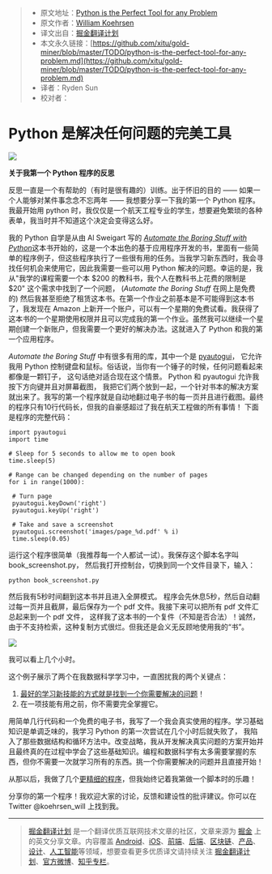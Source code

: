 > * 原文地址：[Python is the Perfect Tool for any Problem](https://towardsdatascience.com/python-is-the-perfect-tool-for-any-problem-f2ba42889a85)
> * 原文作者：[William Koehrsen](https://towardsdatascience.com/@williamkoehrsen?source=post_header_lockup)
> * 译文出自：[掘金翻译计划](https://github.com/xitu/gold-miner)
> * 本文永久链接：[https://github.com/xitu/gold-miner/blob/master/TODO/python-is-the-perfect-tool-for-any-problem.md](https://github.com/xitu/gold-miner/blob/master/TODO/python-is-the-perfect-tool-for-any-problem.md)
> * 译者：Ryden Sun
> * 校对者：

# Python 是解决任何问题的完美工具

![](https://cdn-images-1.medium.com/max/1600/0*UiI1SaCbMvovF2wh.)

**关于我第一个 Python 程序的反思**

反思一直是一个有帮助的（有时是很有趣的）训练。出于怀旧的目的 —— 如果一个人能够对某件事念念不忘两年 —— 我想要分享一下我的第一个 Python 程序。我最开始用 python 时，我仅仅是一个航天工程专业的学生，想要避免繁琐的各种表单，我当时并不知道这个决定会变得这么好。

我的 Python 自学是从由 Al Sweigart 写的 [_Automate the Boring Stuff with Python_](https://automatetheboringstuff.com/)这本书开始的，这是一个本出色的基于应用程序开发的书，里面有一些简单的程序例子，但这些程序执行了一些很有用的任务。当我学习新东西时，我会寻找任何机会来使用它，因此我需要一些可以用 Python 解决的问题。幸运的是，我从"我学的课程需要一个本 $200 的教科书，我个人在教科书上花费的限制是 $20" 这个需求中找到了一个问题， (_Automate the Boring Stuff_  在网上是免费的) 然后我甚至拒绝了租赁这本书。在第一个作业之前基本是不可能得到这本书了，我发现在 Amazon 上新开一个账户，可以有一个星期的免费试看。我获得了这本书的一个星期使用权限并且可以完成我的第一个作业。虽然我可以继续一个星期创建一个新账户，但我需要一个更好的解决办法。这就进入了 Python 和我的第一个应用程序。 

_Automate the Boring Stuff_ 中有很多有用的库，其中一个是 [pyautogui](https://pyautogui.readthedocs.io/en/latest/)， 它允许我用 Python 控制键盘和鼠标。俗话说，当你有一个锤子的时候，任何问题看起来都像是一颗钉子， 这句话绝对适合现在这个情景。 Python 和 pyautogui 允许我按下方向键并且对屏幕截图， 我把它们两个放到一起，一个针对书本的解决方案就出来了。我写的第一个程序就是自动地翻过电子书的每一页并且进行截图。最终的程序只有10行代码长，但我的自豪感超过了我在航天工程做的所有事情！ 下面是程序的完整代码：

```
import pyautogui
import time

# Sleep for 5 seconds to allow me to open book
time.sleep(5)

# Range can be changed depending on the number of pages
for i in range(1000):

 # Turn page
 pyautogui.keyDown('right')
 pyautogui.keyUp('right')

 # Take and save a screenshot
 pyautogui.screenshot('images/page_%d.pdf' % i)
 time.sleep(0.05)
```

运行这个程序很简单（我推荐每一个人都试一试）。我保存这个脚本名字叫 book_screenshot.py， 然后我打开控制台，切换到同一个文件目录下，输入：

```
python book_screenshot.py
```

然后我有5秒时间翻到这本书并且进入全屏模式。 程序会先休息5秒，然后自动翻过每一页并且截屏，最后保存为一个 pdf 文件。我接下来可以把所有 pdf 文件汇总起来到一个 pdf 文件， 这样我了这本书的一个复件（不知是否合法）！诚然，由于不支持检索，这种复制方式很烂。但我还是会义无反顾地使用我的“书”。


![](https://cdn-images-1.medium.com/max/800/1*kxxaqXCHYHJbuURp6clKtA.gif)

我可以看上几个小时。

这个例子展示了两个在我数据科学学习中，一直困扰我的两个关键点：

1. [最好的学习新技能的方式就是找到一个你需要解决的问题](https://towardsdatascience.com/how-to-master-new-skills-656d42d0e09c?source=user_profile---------7----------------)！
2. 在一项技能有用之前，你不需要完全掌握它。

用简单几行代码和一个免费的电子书，我写了一个我会真实使用的程序。学习基础知识是单调乏味的，我学习 Python 的第一次尝试在几个小时后就失败了， 我陷入了那些数据结构和循环方法中。改变战略，我从开发解决真实问题的方案开始并且最终真的在过程中学会了这些基础知识。编程和数据科学有太多需要掌握的东西，但你不需要一次就学习所有的东西。挑一个你需要解决的问题并且直接开始！

从那以后，我做了几个[更精细的程序](https://towardsdatascience.com/stock-analysis-in-python-a0054e2c1a4c)，但我始终记着我第做一个脚本时的乐趣！

分享你的第一个程序！我欢迎大家的讨论，反馈和建设性的批评建议。你可以在 Twitter @koehrsen_will 上找到我。


---

> [掘金翻译计划](https://github.com/xitu/gold-miner) 是一个翻译优质互联网技术文章的社区，文章来源为 [掘金](https://juejin.im) 上的英文分享文章。内容覆盖 [Android](https://github.com/xitu/gold-miner#android)、[iOS](https://github.com/xitu/gold-miner#ios)、[前端](https://github.com/xitu/gold-miner#前端)、[后端](https://github.com/xitu/gold-miner#后端)、[区块链](https://github.com/xitu/gold-miner#区块链)、[产品](https://github.com/xitu/gold-miner#产品)、[设计](https://github.com/xitu/gold-miner#设计)、[人工智能](https://github.com/xitu/gold-miner#人工智能)等领域，想要查看更多优质译文请持续关注 [掘金翻译计划](https://github.com/xitu/gold-miner)、[官方微博](http://weibo.com/juejinfanyi)、[知乎专栏](https://zhuanlan.zhihu.com/juejinfanyi)。
